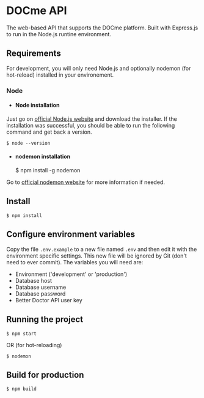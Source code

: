 # DOCme API

The web-based API that supports the DOCme platform. Built with Express.js to run in the Node.js runtine environment.

## Requirements

For development, you will only need Node.js and optionally nodemon (for hot-reload) installed in your environement.

### Node

- #### Node installation

Just go on [official Node.js website](https://nodejs.org/) and download the installer.
If the installation was successful, you should be able to run the following command and get back a version.
    
    $ node --version

- #### nodemon installation

    $ npm install -g nodemon

Go to [official nodemon website](https://nodemon.io) for more information if needed.

## Install
    $ npm install

## Configure environment variables

Copy the file `.env.example` to a new file named `.env` and then edit it with the environment specific settings. This new file will be ignored by Git (don't need to ever commit).
The variables you will need are:

- Environment ('development' or 'production')
- Database host
- Database username
- Database password
- Better Doctor API user key

## Running the project
    $ npm start
OR (for hot-reloading)

    $ nodemon

## Build for production

    $ npm build
